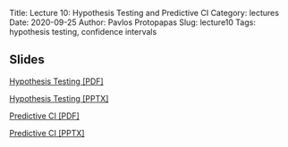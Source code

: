Title: Lecture 10: Hypothesis Testing and Predictive CI
Category: lectures
Date: 2020-09-25
Author: Pavlos Protopapas 
Slug: lecture10
Tags: hypothesis testing, confidence intervals


## Slides

[Hypothesis Testing [PDF]]({attach}slides/Lecture10_Inference_HypothesisTesting.pdf)

[Hypothesis Testing [PPTX]]({attach}slides/Lecture10_Inference_HypothesisTesting.pptx)

[Predictive CI [PDF]]({attach}slides/Lecture10_Inference_PredictionCI.pdf)

[Predictive CI [PPTX]]({attach}slides/Lecture10_Inference_PredictionCI.pptx)
